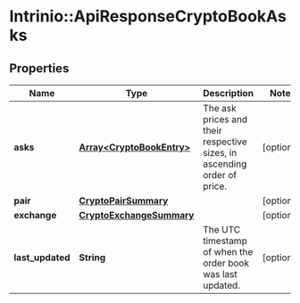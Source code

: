 # Intrinio::ApiResponseCryptoBookAsks

## Properties
Name | Type | Description | Notes
------------ | ------------- | ------------- | -------------
**asks** | [**Array&lt;CryptoBookEntry&gt;**](CryptoBookEntry.md) | The ask prices and their respective sizes, in ascending order of price. | [optional] 
**pair** | [**CryptoPairSummary**](CryptoPairSummary.md) |  | [optional] 
**exchange** | [**CryptoExchangeSummary**](CryptoExchangeSummary.md) |  | [optional] 
**last_updated** | **String** | The UTC timestamp of when the order book was last updated. | [optional] 


